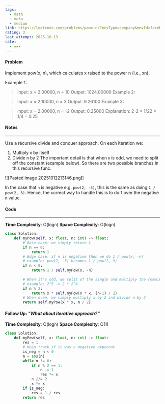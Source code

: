 ```yaml
---
tags:
  - math
  - meta
  - medium
link: https://leetcode.com/problems/powx-n/?envType=company&envId=facebook&favoriteSlug=facebook-thirty-days
rating: 3
last_attempt: 2025-10-13
rate:
  - ★★★
---
```

#### Problem
Implement pow(x, n), which calculates x raised to the power n (i.e., xn).

Example 1:

>Input: x = 2.00000, n = 10
Output: 1024.00000
Example 2:

>Input: x = 2.10000, n = 3
Output: 9.26100
Example 3:

>Input: x = 2.00000, n = -2
Output: 0.25000
Explanation: 2-2 = 1/22 = 1/4 = 0.25


#### Notes
---
Use a recursive divide and conquer approach. On each iteration we:
1. Multiply x by itself
2. Divide n by 2
The important detail is that when `n` is odd, we need to split off the constant (example below). So there are two possible branches in this recursive func.

![[Pasted image 20251012213146.png]]

In the case that `n` is negative e.g. `pow(2, -3)`, this is the same as doing `1 / pow(2, 3)`. Hence, the correct way to handle this is to do 1 over the negative `n` value.

#### Code
---
**Time Complexity**: O(logn)
**Space Complexity**: O(logn)

```python
class Solution:
    def myPow(self, x: float, n: int) -> float:
        # Base case: we simply return 1
        if n == 0:
            return 1
        # Edge case: if n is negative then we do 1 / pow(x, -n)
        # example: pow(2, -3) becomes 1 / pow(2, 3)
        if n < 0:
            return 1 / self.myPow(x, -n)
        
        # When it's odd, we split of the single and multiply the remaining chunk
        # example: 2^5 -> 2 * 2^4
        if n % 2:
            return x * self.myPow(x * x, (n-1) / 2)
        # When even, we simply multiply x by 2 and divide n by 2
        return self.myPow(x * x, n / 2)
```


#### Follow Up: *"What about iterative approach?"*
**Time Complexity**: O(logn)
**Space Complexity**: O(1)

```python
class Solution:
    def myPow(self, x: float, n: int) -> float:
        res = 1
        # Keep track if it was a negative exponent
        is_neg = n < 0
        n = abs(n)
        while n != 0:
            if n % 2 == 1:
                n -= 1
                res *= x
            n //= 2
            x *= x
        if is_neg:
            res = 1 / res
        return res
```